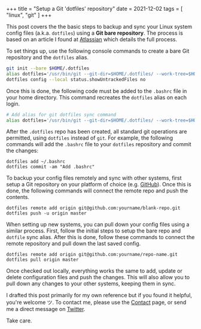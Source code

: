 +++
title = "Setup a Git 'dotfiles' repository"
date = 2021-12-02
tags = [ "linux", "git" ]
+++

This post covers the the basic steps to backup and sync your Linux system config files (a.k.a. `dotfiles`) using a __Git bare repository__. The process is based on an article I found at [Atlassian](https://www.atlassian.com/git/tutorials/dotfiles) which details the full process.  

To set things up, use the following console commands to create a bare Git repository and the `dotfiles` alias.

```bash
git init --bare $HOME/.dotfiles
alias dotfiles='/usr/bin/git --git-dir=$HOME/.dotfiles/ --work-tree=$HOME'
dotfiles config --local status.showUntrackedFiles no
```

Once this is done, the following code must be added to the `.bashrc` file in your home directory. This command recreates the `dotfiles` alias on each login.

```bash
# Add alias for git dotfiles sync command
alias dotfiles='/usr/bin/git --git-dir=$HOME/.dotfiles/ --work-tree=$HOME'
```

After the `.dotfiles` repo has been created, all standard git operations are permitted, using `dotfiles` instead of `git`. For example, the following commands will add the `.bashrc` file to your `dotfiles` repository and commit the changes:  

```
dotfiles add ~/.bashrc
dotfiles commit -am "Add .bashrc" 
```

To backup your config files remotely and sync with other systems, first setup a Git repository on your platform of choice (e.g. [GitHub](https://github.com)). Once this is done, the following commands will connect the remote repo and push the contents.  

```
dotfiles remote add origin git@github.com:yourname/blank-repo.git 
dotfiles push -u origin master
```

When setting up new systems, you can pull down your config files using a similar process. First, follow the initial steps to setup the bare repo and `dotfile` sync alias. After this is done, follow these commands to connect the remote repository and pull down the last saved config.  

```
dotfiles remote add origin git@github.com:yourname/repo-name.git 
dotfiles pull origin master
```

Once checked out locally, everything works the same to add, update or delete configuration files and push the changes. This will also allow you to pull down any changes to your other systems, keeping them in sync.

I drafted this post primarily for my own reference but if you found it helpful, you're welcome ツ. To contact me, please use the [Contact](/contact) page, or send me a direct message on [Twitter](https://twitter.com/TheDeskofBrad).  

Take care.  
